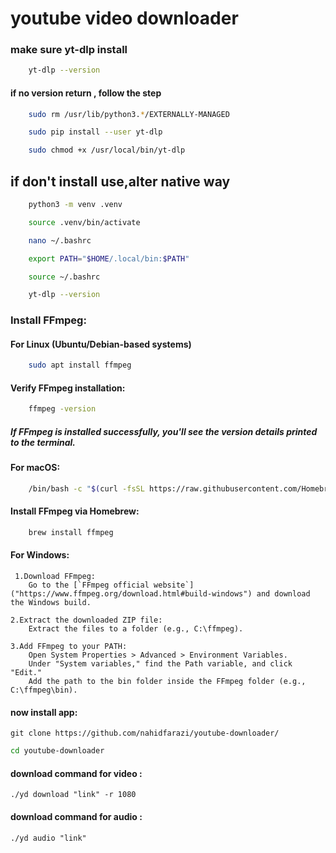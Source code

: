# youtube video downloader 


### make sure yt-dlp install
```sh
    yt-dlp --version
```
#### if no version return , follow the step
```sh
    sudo rm /usr/lib/python3.*/EXTERNALLY-MANAGED
```
```sh
    sudo pip install --user yt-dlp
```
```sh
    sudo chmod +x /usr/local/bin/yt-dlp
```

## if don't install use,alter native way
```sh
    python3 -m venv .venv
```
```sh
    source .venv/bin/activate
```


```sh
    nano ~/.bashrc
```
```sh
    export PATH="$HOME/.local/bin:$PATH"
```
```sh
    source ~/.bashrc
```
```sh
    yt-dlp --version
```

### Install FFmpeg:
#### For Linux (Ubuntu/Debian-based systems)
```sh
    sudo apt install ffmpeg
```
#### Verify FFmpeg installation:
```sh
    ffmpeg -version
```
##### If FFmpeg is installed successfully, you'll see the version details printed to the terminal.

#### For macOS:
```sh
    /bin/bash -c "$(curl -fsSL https://raw.githubusercontent.com/Homebrew/install/HEAD/install.sh)"
```
#### Install FFmpeg via Homebrew:

```sh
    brew install ffmpeg
```
#### For Windows:
     1.Download FFmpeg:
        Go to the [`FFmpeg official website`]("https://www.ffmpeg.org/download.html#build-windows") and download the Windows build.

    2.Extract the downloaded ZIP file:
        Extract the files to a folder (e.g., C:\ffmpeg).

    3.Add FFmpeg to your PATH:
        Open System Properties > Advanced > Environment Variables.
        Under "System variables," find the Path variable, and click "Edit."
        Add the path to the bin folder inside the FFmpeg folder (e.g., C:\ffmpeg\bin).


#### now install app:
    git clone https://github.com/nahidfarazi/youtube-downloader/
   ```sh
   cd youtube-downloader
   ```
#### download command for video :
    ./yd download "link" -r 1080
#### download command for audio :
    ./yd audio "link"    

